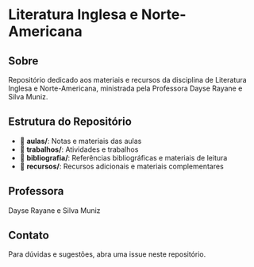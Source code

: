 # Literatura Inglesa e Norte-Americana

## Sobre
Repositório dedicado aos materiais e recursos da disciplina de Literatura Inglesa e Norte-Americana, ministrada pela Professora Dayse Rayane e Silva Muniz.

## Estrutura do Repositório

- 📂 **aulas/**: Notas e materiais das aulas
- 📂 **trabalhos/**: Atividades e trabalhos
- 📂 **bibliografia/**: Referências bibliográficas e materiais de leitura
- 📂 **recursos/**: Recursos adicionais e materiais complementares

## Professora
Dayse Rayane e Silva Muniz

## Contato
Para dúvidas e sugestões, abra uma issue neste repositório.